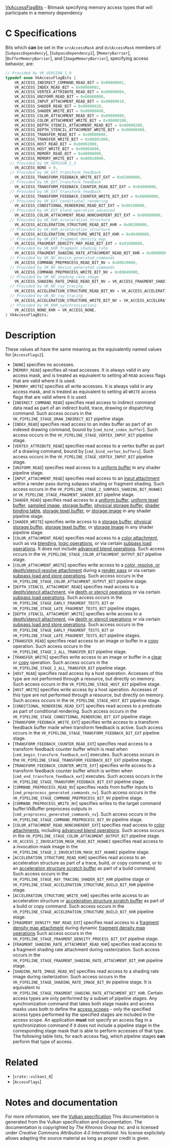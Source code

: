 [VkAccessFlagBits](https://www.khronos.org/registry/vulkan/specs/1.3-extensions/man/html/VkAccessFlagBits.html) - Bitmask specifying memory access types that will participate in a memory dependency

# C Specifications
Bits which  **can**  be set in the `srcAccessMask` and `dstAccessMask`
members of [`SubpassDependency`],
[`SubpassDependency2`],
[`MemoryBarrier`], [`BufferMemoryBarrier`], and
[`ImageMemoryBarrier`], specifying access behavior, are:
```c
// Provided by VK_VERSION_1_0
typedef enum VkAccessFlagBits {
    VK_ACCESS_INDIRECT_COMMAND_READ_BIT = 0x00000001,
    VK_ACCESS_INDEX_READ_BIT = 0x00000002,
    VK_ACCESS_VERTEX_ATTRIBUTE_READ_BIT = 0x00000004,
    VK_ACCESS_UNIFORM_READ_BIT = 0x00000008,
    VK_ACCESS_INPUT_ATTACHMENT_READ_BIT = 0x00000010,
    VK_ACCESS_SHADER_READ_BIT = 0x00000020,
    VK_ACCESS_SHADER_WRITE_BIT = 0x00000040,
    VK_ACCESS_COLOR_ATTACHMENT_READ_BIT = 0x00000080,
    VK_ACCESS_COLOR_ATTACHMENT_WRITE_BIT = 0x00000100,
    VK_ACCESS_DEPTH_STENCIL_ATTACHMENT_READ_BIT = 0x00000200,
    VK_ACCESS_DEPTH_STENCIL_ATTACHMENT_WRITE_BIT = 0x00000400,
    VK_ACCESS_TRANSFER_READ_BIT = 0x00000800,
    VK_ACCESS_TRANSFER_WRITE_BIT = 0x00001000,
    VK_ACCESS_HOST_READ_BIT = 0x00002000,
    VK_ACCESS_HOST_WRITE_BIT = 0x00004000,
    VK_ACCESS_MEMORY_READ_BIT = 0x00008000,
    VK_ACCESS_MEMORY_WRITE_BIT = 0x00010000,
  // Provided by VK_VERSION_1_3
    VK_ACCESS_NONE = 0,
  // Provided by VK_EXT_transform_feedback
    VK_ACCESS_TRANSFORM_FEEDBACK_WRITE_BIT_EXT = 0x02000000,
  // Provided by VK_EXT_transform_feedback
    VK_ACCESS_TRANSFORM_FEEDBACK_COUNTER_READ_BIT_EXT = 0x04000000,
  // Provided by VK_EXT_transform_feedback
    VK_ACCESS_TRANSFORM_FEEDBACK_COUNTER_WRITE_BIT_EXT = 0x08000000,
  // Provided by VK_EXT_conditional_rendering
    VK_ACCESS_CONDITIONAL_RENDERING_READ_BIT_EXT = 0x00100000,
  // Provided by VK_EXT_blend_operation_advanced
    VK_ACCESS_COLOR_ATTACHMENT_READ_NONCOHERENT_BIT_EXT = 0x00080000,
  // Provided by VK_KHR_acceleration_structure
    VK_ACCESS_ACCELERATION_STRUCTURE_READ_BIT_KHR = 0x00200000,
  // Provided by VK_KHR_acceleration_structure
    VK_ACCESS_ACCELERATION_STRUCTURE_WRITE_BIT_KHR = 0x00400000,
  // Provided by VK_EXT_fragment_density_map
    VK_ACCESS_FRAGMENT_DENSITY_MAP_READ_BIT_EXT = 0x01000000,
  // Provided by VK_KHR_fragment_shading_rate
    VK_ACCESS_FRAGMENT_SHADING_RATE_ATTACHMENT_READ_BIT_KHR = 0x00800000,
  // Provided by VK_NV_device_generated_commands
    VK_ACCESS_COMMAND_PREPROCESS_READ_BIT_NV = 0x00020000,
  // Provided by VK_NV_device_generated_commands
    VK_ACCESS_COMMAND_PREPROCESS_WRITE_BIT_NV = 0x00040000,
  // Provided by VK_NV_shading_rate_image
    VK_ACCESS_SHADING_RATE_IMAGE_READ_BIT_NV = VK_ACCESS_FRAGMENT_SHADING_RATE_ATTACHMENT_READ_BIT_KHR,
  // Provided by VK_NV_ray_tracing
    VK_ACCESS_ACCELERATION_STRUCTURE_READ_BIT_NV = VK_ACCESS_ACCELERATION_STRUCTURE_READ_BIT_KHR,
  // Provided by VK_NV_ray_tracing
    VK_ACCESS_ACCELERATION_STRUCTURE_WRITE_BIT_NV = VK_ACCESS_ACCELERATION_STRUCTURE_WRITE_BIT_KHR,
  // Provided by VK_KHR_synchronization2
    VK_ACCESS_NONE_KHR = VK_ACCESS_NONE,
} VkAccessFlagBits;
```

# Description
These values all have the same meaning as the equivalently named values for
[`AccessFlags2`].
- [`NONE`] specifies no accesses.
- [`MEMORY_READ`] specifies all read accesses. It is always valid in any access mask, and is treated as equivalent to setting all `READ` access flags that are valid where it is used.
- [`MEMORY_WRITE`] specifies all write accesses. It is always valid in any access mask, and is treated as equivalent to setting all `WRITE` access flags that are valid where it is used.
- [`INDIRECT_COMMAND_READ`] specifies read access to     indirect command data read as part of an indirect build, trace,     drawing or dispatching command.     Such access occurs in the `VK_PIPELINE_STAGE_DRAW_INDIRECT_BIT`     pipeline stage.
- [`INDEX_READ`] specifies read access to an index buffer as part of an indexed drawing command, bound by [`cmd_bind_index_buffer`]. Such access occurs in the `VK_PIPELINE_STAGE_VERTEX_INPUT_BIT` pipeline stage.
- [`VERTEX_ATTRIBUTE_READ`] specifies read access to a vertex buffer as part of a drawing command, bound by [`cmd_bind_vertex_buffers`]. Such access occurs in the `VK_PIPELINE_STAGE_VERTEX_INPUT_BIT` pipeline stage.
- [`UNIFORM_READ`] specifies read access to a [uniform buffer](https://www.khronos.org/registry/vulkan/specs/1.3-extensions/html/vkspec.html#descriptorsets-uniformbuffer) in any shader pipeline stage.
- [`INPUT_ATTACHMENT_READ`] specifies read access to an [input attachment](https://www.khronos.org/registry/vulkan/specs/1.3-extensions/html/vkspec.html#renderpass) within a render pass during subpass shading or fragment shading. Such access occurs in the `VK_PIPELINE_STAGE_2_SUBPASS_SHADING_BIT_HUAWEI` or `VK_PIPELINE_STAGE_FRAGMENT_SHADER_BIT` pipeline stage.
- [`SHADER_READ`] specifies read access to a [uniform buffer](https://www.khronos.org/registry/vulkan/specs/1.3-extensions/html/vkspec.html#descriptorsets-uniformbuffer), [uniform texel buffer](https://www.khronos.org/registry/vulkan/specs/1.3-extensions/html/vkspec.html#descriptorsets-uniformtexelbuffer), [sampled image](https://www.khronos.org/registry/vulkan/specs/1.3-extensions/html/vkspec.html#descriptorsets-sampledimage), [storage buffer](https://www.khronos.org/registry/vulkan/specs/1.3-extensions/html/vkspec.html#descriptorsets-storagebuffer), [physical storage buffer](https://www.khronos.org/registry/vulkan/specs/1.3-extensions/html/vkspec.html#descriptorsets-physical-storage-buffer), [shader binding table](https://www.khronos.org/registry/vulkan/specs/1.3-extensions/html/vkspec.html#shader-binding-table), [storage texel buffer](https://www.khronos.org/registry/vulkan/specs/1.3-extensions/html/vkspec.html#descriptorsets-storagetexelbuffer), or [storage image](https://www.khronos.org/registry/vulkan/specs/1.3-extensions/html/vkspec.html#descriptorsets-storageimage) in any shader pipeline stage.
- [`SHADER_WRITE`] specifies write access to a [storage buffer](https://www.khronos.org/registry/vulkan/specs/1.3-extensions/html/vkspec.html#descriptorsets-storagebuffer), [physical storage buffer](https://www.khronos.org/registry/vulkan/specs/1.3-extensions/html/vkspec.html#descriptorsets-physical-storage-buffer), [storage texel buffer](https://www.khronos.org/registry/vulkan/specs/1.3-extensions/html/vkspec.html#descriptorsets-storagetexelbuffer), or [storage image](https://www.khronos.org/registry/vulkan/specs/1.3-extensions/html/vkspec.html#descriptorsets-storageimage) in any shader pipeline stage.
- [`COLOR_ATTACHMENT_READ`] specifies read access to a [color attachment](https://www.khronos.org/registry/vulkan/specs/1.3-extensions/html/vkspec.html#renderpass), such as via [blending](https://www.khronos.org/registry/vulkan/specs/1.3-extensions/html/vkspec.html#framebuffer-blending), [logic operations](https://www.khronos.org/registry/vulkan/specs/1.3-extensions/html/vkspec.html#framebuffer-logicop), or via certain [subpass load operations](https://www.khronos.org/registry/vulkan/specs/1.3-extensions/html/vkspec.html#renderpass-load-store-ops). It does not include [advanced blend operations](https://www.khronos.org/registry/vulkan/specs/1.3-extensions/html/vkspec.html#framebuffer-blend-advanced). Such access occurs in the `VK_PIPELINE_STAGE_COLOR_ATTACHMENT_OUTPUT_BIT` pipeline stage.
- [`COLOR_ATTACHMENT_WRITE`] specifies write access to a [color, resolve, or depth/stencil resolve attachment](https://www.khronos.org/registry/vulkan/specs/1.2-extensions/html/vkspec.html#renderpass) during a [render pass](https://www.khronos.org/registry/vulkan/specs/1.3-extensions/html/vkspec.html#renderpass) or via certain [subpass load and store operations](https://www.khronos.org/registry/vulkan/specs/1.3-extensions/html/vkspec.html#renderpass-load-store-ops). Such access occurs in the `VK_PIPELINE_STAGE_COLOR_ATTACHMENT_OUTPUT_BIT` pipeline stage.
- [`DEPTH_STENCIL_ATTACHMENT_READ`] specifies read access to a [depth/stencil attachment](https://www.khronos.org/registry/vulkan/specs/1.3-extensions/html/vkspec.html#renderpass), via [depth or stencil operations](https://www.khronos.org/registry/vulkan/specs/1.3-extensions/html/vkspec.html#fragops-ds-state) or via certain [subpass load operations](https://www.khronos.org/registry/vulkan/specs/1.3-extensions/html/vkspec.html#renderpass-load-store-ops). Such access occurs in the `VK_PIPELINE_STAGE_EARLY_FRAGMENT_TESTS_BIT` or `VK_PIPELINE_STAGE_LATE_FRAGMENT_TESTS_BIT` pipeline stages.
- [`DEPTH_STENCIL_ATTACHMENT_WRITE`] specifies write access to a [depth/stencil attachment](https://www.khronos.org/registry/vulkan/specs/1.3-extensions/html/vkspec.html#renderpass), via [depth or stencil operations](https://www.khronos.org/registry/vulkan/specs/1.3-extensions/html/vkspec.html#fragops-ds-state) or via certain [subpass load and store operations](https://www.khronos.org/registry/vulkan/specs/1.3-extensions/html/vkspec.html#renderpass-load-store-ops). Such access occurs in the `VK_PIPELINE_STAGE_EARLY_FRAGMENT_TESTS_BIT` or `VK_PIPELINE_STAGE_LATE_FRAGMENT_TESTS_BIT` pipeline stages.
- [`TRANSFER_READ`] specifies read access to an image or buffer in a [copy](https://www.khronos.org/registry/vulkan/specs/1.3-extensions/html/vkspec.html#copies) operation. Such access occurs in the `VK_PIPELINE_STAGE_2_ALL_TRANSFER_BIT` pipeline stage.
- [`TRANSFER_WRITE`] specifies write access to an image or buffer in a [clear](https://www.khronos.org/registry/vulkan/specs/1.3-extensions/html/vkspec.html#clears) or [copy](https://www.khronos.org/registry/vulkan/specs/1.3-extensions/html/vkspec.html#copies) operation. Such access occurs in the `VK_PIPELINE_STAGE_2_ALL_TRANSFER_BIT` pipeline stage.
- [`HOST_READ`] specifies read access by a host operation. Accesses of this type are not performed through a resource, but directly on memory. Such access occurs in the `VK_PIPELINE_STAGE_HOST_BIT` pipeline stage.
- [`HOST_WRITE`] specifies write access by a host operation. Accesses of this type are not performed through a resource, but directly on memory. Such access occurs in the `VK_PIPELINE_STAGE_HOST_BIT` pipeline stage.
- [`CONDITIONAL_RENDERING_READ_EXT`] specifies read access to a predicate as part of conditional rendering. Such access occurs in the `VK_PIPELINE_STAGE_CONDITIONAL_RENDERING_BIT_EXT` pipeline stage.
- [`TRANSFORM_FEEDBACK_WRITE_EXT`] specifies write access to a transform feedback buffer made when transform feedback is active. Such access occurs in the `VK_PIPELINE_STAGE_TRANSFORM_FEEDBACK_BIT_EXT` pipeline stage.
- [`TRANSFORM_FEEDBACK_COUNTER_READ_EXT`] specifies read access to a transform feedback counter buffer which is read when [`cmd_begin_transform_feedback_ext`] executes. Such access occurs in the `VK_PIPELINE_STAGE_TRANSFORM_FEEDBACK_BIT_EXT` pipeline stage.
- [`TRANSFORM_FEEDBACK_COUNTER_WRITE_EXT`] specifies write access to a transform feedback counter buffer which is written when [`cmd_end_transform_feedback_ext`] executes. Such access occurs in the `VK_PIPELINE_STAGE_TRANSFORM_FEEDBACK_BIT_EXT` pipeline stage.
- [`COMMAND_PREPROCESS_READ_NV`] specifies reads from buffer inputs to [`cmd_preprocess_generated_commands_nv`]. Such access occurs in the `VK_PIPELINE_STAGE_COMMAND_PREPROCESS_BIT_NV` pipeline stage.
- [`COMMAND_PREPROCESS_WRITE_NV`] specifies writes to the target command buffer:VkBuffer preprocess outputs in [`cmd_preprocess_generated_commands_nv`]. Such access occurs in the `VK_PIPELINE_STAGE_COMMAND_PREPROCESS_BIT_NV` pipeline stage.
- [`COLOR_ATTACHMENT_READ_NONCOHERENT_EXT`] specifies read access to [color attachments](https://www.khronos.org/registry/vulkan/specs/1.3-extensions/html/vkspec.html#renderpass), including [advanced blend operations](https://www.khronos.org/registry/vulkan/specs/1.3-extensions/html/vkspec.html#framebuffer-blend-advanced). Such access occurs in the `VK_PIPELINE_STAGE_COLOR_ATTACHMENT_OUTPUT_BIT` pipeline stage.
- `VK_ACCESS_2_INVOCATION_MASK_READ_BIT_HUAWEI` specifies read access to a invocation mask image in the `VK_PIPELINE_STAGE_2_INVOCATION_MASK_BIT_HUAWEI` pipeline stage.
- [`ACCELERATION_STRUCTURE_READ_KHR`] specifies read access to an acceleration structure as part of a trace, build, or copy command, or to an [acceleration structure scratch buffer](https://www.khronos.org/registry/vulkan/specs/1.3-extensions/html/vkspec.html#acceleration-structure-scratch) as part of a build command. Such access occurs in the `VK_PIPELINE_STAGE_RAY_TRACING_SHADER_BIT_KHR` pipeline stage or `VK_PIPELINE_STAGE_ACCELERATION_STRUCTURE_BUILD_BIT_KHR` pipeline stage.
- [`ACCELERATION_STRUCTURE_WRITE_KHR`] specifies write access to an acceleration structure or [acceleration structure scratch buffer](https://www.khronos.org/registry/vulkan/specs/1.3-extensions/html/vkspec.html#acceleration-structure-scratch) as part of a build or copy command. Such access occurs in the `VK_PIPELINE_STAGE_ACCELERATION_STRUCTURE_BUILD_BIT_KHR` pipeline stage.
- [`FRAGMENT_DENSITY_MAP_READ_EXT`] specifies read access to a [fragment density map attachment](https://www.khronos.org/registry/vulkan/specs/1.3-extensions/html/vkspec.html#renderpass-fragmentdensitymapattachment) during dynamic [fragment density map operations](https://www.khronos.org/registry/vulkan/specs/1.3-extensions/html/vkspec.html#fragmentdensitymapops) Such access occurs in the `VK_PIPELINE_STAGE_FRAGMENT_DENSITY_PROCESS_BIT_EXT` pipeline stage.
- [`FRAGMENT_SHADING_RATE_ATTACHMENT_READ_KHR`] specifies read access to a fragment shading rate attachment during rasterization. Such access occurs in the `VK_PIPELINE_STAGE_FRAGMENT_SHADING_RATE_ATTACHMENT_BIT_KHR` pipeline stage.
- [`SHADING_RATE_IMAGE_READ_NV`] specifies read access to a shading rate image during rasterization. Such access occurs in the `VK_PIPELINE_STAGE_SHADING_RATE_IMAGE_BIT_NV` pipeline stage. It is equivalent to `VK_PIPELINE_STAGE_FRAGMENT_SHADING_RATE_ATTACHMENT_BIT_KHR`.
Certain access types are only performed by a subset of pipeline stages.
Any synchronization command that takes both stage masks and access masks
uses both to define the [access
scopes](https://www.khronos.org/registry/vulkan/specs/1.3-extensions/html/vkspec.html#synchronization-dependencies-access-scopes) - only the specified access types performed by the specified stages
are included in the access scope.
An application  **must**  not specify an access flag in a synchronization command
if it does not include a pipeline stage in the corresponding stage mask that
is able to perform accesses of that type.
The following table lists, for each access flag, which pipeline stages  **can** 
perform that type of access.

# Related
- [`crate::vulkan1_0`]
- [`AccessFlags`]

# Notes and documentation
For more information, see the [Vulkan specification](https://www.khronos.org/registry/vulkan/specs/1.3-extensions/html/vkspec.html)
This documentation is generated from the Vulkan specification and documentation.
The documentation is copyrighted by *The Khronos Group Inc.* and is licensed under *Creative Commons Attribution 4.0 International*.
his license explicitely allows adapting the source material as long as proper credit is given.
        